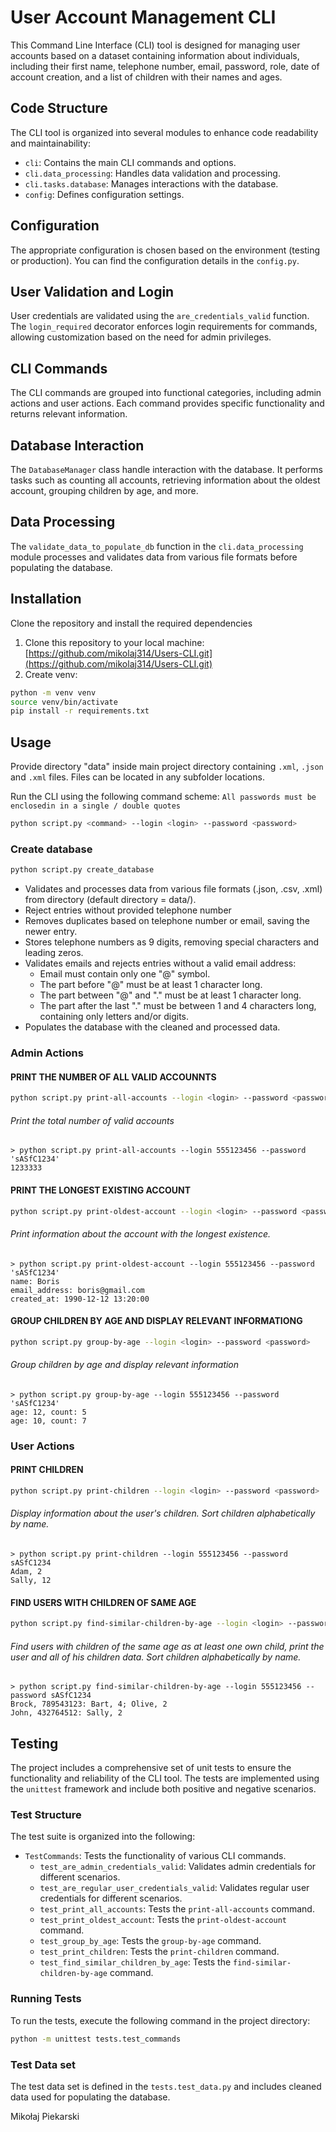 # User Account Management CLI
This Command Line Interface (CLI) tool is designed for managing user accounts based on a dataset containing information about individuals, including their first name, telephone number, email, password, role, date of account creation, and a list of children with their names and ages.

## Code Structure

The CLI tool is organized into several modules to enhance code readability and maintainability:

- `cli`: Contains the main CLI commands and options.
- `cli.data_processing`: Handles data validation and processing.
- `cli.tasks.database`: Manages interactions with the database.
- `config`: Defines configuration settings.

## Configuration

The appropriate configuration is chosen based on the environment (testing or production). You can find the configuration details in the `config.py`.



## User Validation and Login

User credentials are validated using the `are_credentials_valid` function. The `login_required` decorator enforces login requirements for commands, allowing customization based on the need for admin privileges.



## CLI Commands

The CLI commands are grouped into functional categories, including admin actions and user actions. Each command provides specific functionality and returns relevant information.



## Database Interaction

The `DatabaseManager` class handle interaction with the database. It performs tasks such as counting all accounts, retrieving information about the oldest account, grouping children by age, and more.

## Data Processing

The `validate_data_to_populate_db` function in the `cli.data_processing` module processes and validates data from various file formats before populating the database.


## Installation

Clone the repository and install the required dependencies

1. Clone this repository to your local machine: [https://github.com/mikolaj314/Users-CLI.git](https://github.com/mikolaj314/Users-CLI.git)
2. Create venv:
```bash
python -m venv venv
source venv/bin/activate
pip install -r requirements.txt
```

## Usage

Provide directory "data" inside main project directory containing `.xml`, `.json` and `.xml` files.
Files can be located in any subfolder locations.

Run the CLI using the following command scheme:
`All passwords must be enclosedin in a single / double quotes`


```bash
python script.py <command> --login <login> --password <password>
```



### Create database
```bash
python script.py create_database
```
- Validates and processes data from various file formats (.json, .csv, .xml) from directory (default directory = data/).
- Reject entries without provided telephone number
- Removes duplicates based on telephone number or email, saving the newer entry.
- Stores telephone numbers as 9 digits, removing special characters and leading zeros.
- Validates emails and rejects entries without a valid email address:
  - Email must contain only one "@" symbol.
  - The part before "@" must be at least 1 character long.
  - The part between "@" and "." must be at least 1 character long.
  - The part after the last "." must be between 1 and 4 characters long, containing only letters and/or digits.
- Populates the database with the cleaned and processed data.





### Admin Actions


#### PRINT THE NUMBER OF ALL VALID ACCOUNNTS

```bash
python script.py print-all-accounts --login <login> --password <password>
```
###### Print the total number of valid accounts
```commandline
> python script.py print-all-accounts --login 555123456 --password 'sASfC1234'
1233333
```


#### PRINT THE LONGEST EXISTING ACCOUNT

```bash
python script.py print-oldest-account --login <login> --password <password>
```
###### Print information about the account with the longest existence.
```commandline
> python script.py print-oldest-account --login 555123456 --password 'sASfC1234'
name: Boris
email_address: boris@gmail.com
created_at: 1990-12-12 13:20:00

```



#### GROUP CHILDREN BY AGE AND DISPLAY RELEVANT INFORMATIONG

```bash
python script.py group-by-age --login <login> --password <password>
```
###### Group children by age and display relevant information
```commandline
> python script.py group-by-age --login 555123456 --password 'sASfC1234'
age: 12, count: 5
age: 10, count: 7
```



### User Actions

#### PRINT CHILDREN

```bash
python script.py print-children --login <login> --password <password>
```
###### Display information about the user's children. Sort children alphabetically by name.

```commandline
> python script.py print-children --login 555123456 --password sASfC1234
Adam, 2
Sally, 12
```



#### FIND USERS WITH CHILDREN OF SAME AGE
```bash
python script.py find-similar-children-by-age --login <login> --password <password>
```
###### Find users with children of the same age as at least one own child, print the user and all of his children data. Sort children alphabetically by name.

```commandline
> python script.py find-similar-children-by-age --login 555123456 --password sASfC1234
Brock, 789543123: Bart, 4; Olive, 2
John, 432764512: Sally, 2
```

## Testing

The project includes a comprehensive set of unit tests to ensure the functionality and reliability of the CLI tool. The tests are implemented using the `unittest` framework and include both positive and negative scenarios.

### Test Structure

The test suite is organized into the following:

- `TestCommands`: Tests the functionality of various CLI commands.
  - `test_are_admin_credentials_valid`: Validates admin credentials for different scenarios.
  - `test_are_regular_user_credentials_valid`: Validates regular user credentials for different scenarios.
  - `test_print_all_accounts`: Tests the `print-all-accounts` command.
  - `test_print_oldest_account`: Tests the `print-oldest-account` command.
  - `test_group_by_age`: Tests the `group-by-age` command.
  - `test_print_children`: Tests the `print-children` command.
  - `test_find_similar_children_by_age`: Tests the `find-similar-children-by-age` command.

### Running Tests

To run the tests, execute the following command in the project directory:

```bash
python -m unittest tests.test_commands
```

### Test Data set
The test data set is defined in the `tests.test_data.py` and includes cleaned data used for populating the database.


Mikołaj Piekarski